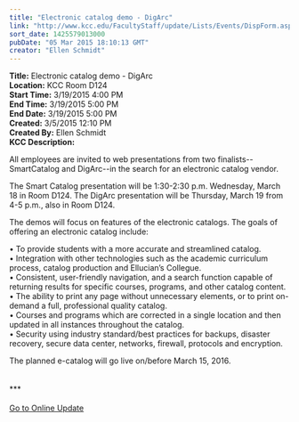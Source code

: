 ```yaml
---
title: "Electronic catalog demo - DigArc"
link: "http://www.kcc.edu/FacultyStaff/update/Lists/Events/DispForm.aspx?ID=747"
sort_date: 1425579013000
pubDate: "05 Mar 2015 18:10:13 GMT"
creator: "Ellen Schmidt"
---
```


<div><b>Title:</b> Electronic catalog demo - DigArc</div>
<div><b>Location:</b> KCC Room D124</div>
<div><b>Start Time:</b> 3/19/2015 4:00 PM</div>
<div><b>End Time:</b> 3/19/2015 5:00 PM</div>
<div><b>End Date:</b> 3/19/2015 5:00 PM</div>
<div><b>Created:</b> 3/5/2015 12:10 PM</div>
<div><b>Created By:</b> Ellen Schmidt</div>
<div><b>KCC Description:</b> <div class="ExternalClassC3574FE7139A4D72951CBB97AF48C1B9"><p>​​​All employees are invited to web presentations from two finalists--SmartCatalog and DigArc--in the search for an electronic catalog vendor.</p>
<p>The Smart Catalog presentation will be 1:30-2:30 p.m. Wednesday, March 18 in Room D124. The DigArc presentation will be Thursday, March 19 from 4-5 p.m., also in Room D124.</p>
<p>The demos will focus on features of the electronic catalogs. The goals of offering an electronic catalog include:</p>
<p>• To provide students with a more accurate and streamlined catalog.<br />• Integration with other technologies such as the academic curriculum process, catalog production and Ellucian’s Collegue.<br />• Consistent, user-friendly navigation, and a search function capable of returning results for specific courses, programs, and other catalog content.<br />• The ability to print any page without unnecessary elements, or to print on-demand a full, professional quality catalog.<br />• Courses and programs which are corrected in a single location and then updated in all instances throughout the catalog.<br />• Security using industry standard/best practices for backups, disaster recovery, secure data center, networks, firewall, protocols and encryption.</p>
<p>The planned e-catalog will go live on/before March 15, 2016. <br /> <br /><br />***<br /><br /><a href="/update">Go to Online Update</a><br /></p></div></div>
